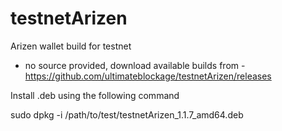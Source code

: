 # testnetArizen
Arizen wallet build for testnet
- no source provided, download available builds from - https://github.com/ultimateblockage/testnetArizen/releases


Install .deb using the following command

sudo dpkg -i /path/to/test/testnetArizen_1.1.7_amd64.deb
